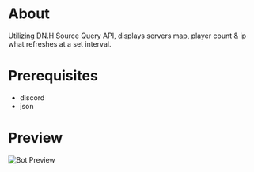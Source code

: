 # About
Utilizing DN.H Source Query API, displays servers map, player count &amp; ip what refreshes at a set interval.

# Prerequisites
- discord
- json

# Preview
![Bot Preview](https://i.gyazo.com/4922fd86cecf2dea93136c2c76ec47b9.png)
